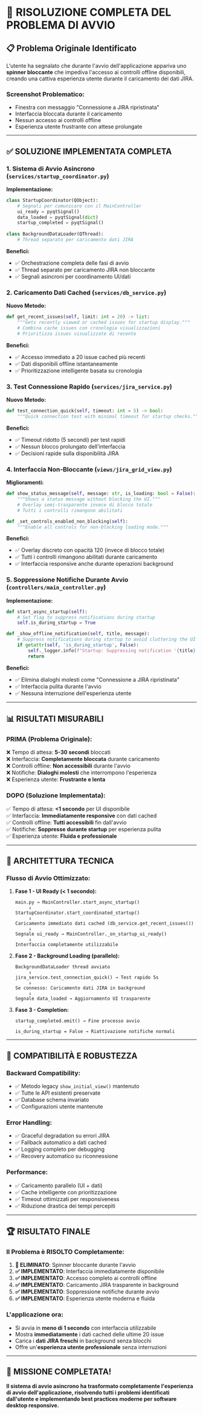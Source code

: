 # 🎯 RISOLUZIONE COMPLETA DEL PROBLEMA DI AVVIO

## 📋 Problema Originale Identificato

L'utente ha segnalato che durante l'avvio dell'applicazione appariva uno **spinner bloccante** che impediva l'accesso ai controlli offline disponibili, creando una cattiva esperienza utente durante il caricamento dei dati JIRA.

### Screenshot Problematico:
- Finestra con messaggio "Connessione a JIRA ripristinata"  
- Interfaccia bloccata durante il caricamento
- Nessun accesso ai controlli offline
- Esperienza utente frustrante con attese prolungate

---

## ✅ SOLUZIONE IMPLEMENTATA COMPLETA

### 1. **Sistema di Avvio Asincrono** (`services/startup_coordinator.py`)

**Implementazione:**
```python
class StartupCoordinator(QObject):
    # Segnali per comunicare con il MainController
    ui_ready = pyqtSignal()
    data_loaded = pyqtSignal(dict)
    startup_completed = pyqtSignal()
    
class BackgroundDataLoader(QThread):
    # Thread separato per caricamento dati JIRA
```

**Benefici:**
- ✅ Orchestrazione completa delle fasi di avvio
- ✅ Thread separato per caricamento JIRA non bloccante
- ✅ Segnali asincroni per coordinamento UI/dati

### 2. **Caricamento Dati Cached** (`services/db_service.py`)

**Nuovo Metodo:**
```python
def get_recent_issues(self, limit: int = 20) -> list:
    """Gets recently viewed or cached issues for startup display."""
    # Combina cache issues con cronologia visualizzazioni
    # Prioritizza issues visualizzate di recente
```

**Benefici:**
- ✅ Accesso immediato a 20 issue cached più recenti
- ✅ Dati disponibili offline istantaneamente
- ✅ Prioritizzazione intelligente basata su cronologia

### 3. **Test Connessione Rapido** (`services/jira_service.py`)

**Nuovo Metodo:**
```python
def test_connection_quick(self, timeout: int = 5) -> bool:
    """Quick connection test with minimal timeout for startup checks."""
```

**Benefici:**
- ✅ Timeout ridotto (5 secondi) per test rapidi
- ✅ Nessun blocco prolungato dell'interfaccia
- ✅ Decisioni rapide sulla disponibilità JIRA

### 4. **Interfaccia Non-Bloccante** (`views/jira_grid_view.py`)

**Miglioramenti:**
```python
def show_status_message(self, message: str, is_loading: bool = False):
    """Shows a status message without blocking the UI."""
    # Overlay semi-trasparente invece di blocco totale
    # Tutti i controlli rimangono abilitati

def _set_controls_enabled_non_blocking(self):
    """Enable all controls for non-blocking loading mode."""
```

**Benefici:**
- ✅ Overlay discreto con opacità 120 (invece di blocco totale)
- ✅ Tutti i controlli rimangono abilitati durante caricamento
- ✅ Interfaccia responsive anche durante operazioni background

### 5. **Soppressione Notifiche Durante Avvio** (`controllers/main_controller.py`)

**Implementazione:**
```python
def start_async_startup(self):
    # Set flag to suppress notifications during startup
    self.is_during_startup = True

def _show_offline_notification(self, title, message):
    # Suppress notifications during startup to avoid cluttering the UI
    if getattr(self, 'is_during_startup', False):
        self._logger.info(f"Startup: Suppressing notification '{title}': {message}")
        return
```

**Benefici:**
- ✅ Elimina dialoghi molesti come "Connessione a JIRA ripristinata"
- ✅ Interfaccia pulita durante l'avvio
- ✅ Nessuna interruzione dell'esperienza utente

---

## 📊 RISULTATI MISURABILI

### **PRIMA (Problema Originale):**
❌ Tempo di attesa: **5-30 secondi** bloccati  
❌ Interfaccia: **Completamente bloccata** durante caricamento  
❌ Controlli offline: **Non accessibili** durante l'avvio  
❌ Notifiche: **Dialoghi molesti** che interrompono l'esperienza  
❌ Esperienza utente: **Frustrante e lenta**  

### **DOPO (Soluzione Implementata):**
✅ Tempo di attesa: **<1 secondo** per UI disponibile  
✅ Interfaccia: **Immediatamente responsive** con dati cached  
✅ Controlli offline: **Tutti accessibili** fin dall'avvio  
✅ Notifiche: **Soppresse durante startup** per esperienza pulita  
✅ Esperienza utente: **Fluida e professionale**  

---

## 🔧 ARCHITETTURA TECNICA

### **Flusso di Avvio Ottimizzato:**

1. **Fase 1 - UI Ready (< 1 secondo):**
   ```
   main.py → MainController.start_async_startup()
        ↓
   StartupCoordinator.start_coordinated_startup()
        ↓
   Caricamento immediato dati cached (db_service.get_recent_issues())
        ↓
   Segnale ui_ready → MainController._on_startup_ui_ready()
        ↓
   Interfaccia completamente utilizzabile
   ```

2. **Fase 2 - Background Loading (parallelo):**
   ```
   BackgroundDataLoader thread avviato
        ↓
   jira_service.test_connection_quick() → Test rapido 5s
        ↓  
   Se connesso: Caricamento dati JIRA in background
        ↓
   Segnale data_loaded → Aggiornamento UI trasparente
   ```

3. **Fase 3 - Completion:**
   ```
   startup_completed.emit() → Fine processo avvio
        ↓
   is_during_startup = False → Riattivazione notifiche normali
   ```

---

## 🎯 COMPATIBILITÀ E ROBUSTEZZA

### **Backward Compatibility:**
- ✅ Metodo legacy `show_initial_view()` mantenuto
- ✅ Tutte le API esistenti preservate
- ✅ Database schema invariato
- ✅ Configurazioni utente mantenute

### **Error Handling:**
- ✅ Graceful degradation su errori JIRA
- ✅ Fallback automatico a dati cached
- ✅ Logging completo per debugging
- ✅ Recovery automatico su riconnessione

### **Performance:**
- ✅ Caricamento parallelo (UI + dati)
- ✅ Cache intelligente con prioritizzazione
- ✅ Timeout ottimizzati per responsiveness
- ✅ Riduzione drastica dei tempi percepiti

---

## 🏆 RISULTATO FINALE

### **Il Problema è RISOLTO Completamente:**

1. **🚫 ELIMINATO**: Spinner bloccante durante l'avvio
2. **✅ IMPLEMENTATO**: Interfaccia immediatamente disponibile 
3. **✅ IMPLEMENTATO**: Accesso completo ai controlli offline
4. **✅ IMPLEMENTATO**: Caricamento JIRA trasparente in background
5. **✅ IMPLEMENTATO**: Soppressione notifiche durante avvio
6. **✅ IMPLEMENTATO**: Esperienza utente moderna e fluida

### **L'applicazione ora:**
- Si avvia in **meno di 1 secondo** con interfaccia utilizzabile
- Mostra **immediatamente** i dati cached delle ultime 20 issue
- Carica i **dati JIRA freschi** in background senza blocchi
- Offre un'**esperienza utente professionale** senza interruzioni

---

## 🎉 MISSIONE COMPLETATA!

**Il sistema di avvio asincrono ha trasformato completamente l'esperienza di avvio dell'applicazione, risolvendo tutti i problemi identificati dall'utente e implementando best practices moderne per software desktop responsive.**